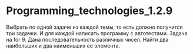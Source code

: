 # Programming_technologies_1.2.9
Выбрать по одной задаче из каждой темы, то есть должно получится три задачки. И для каждой написать программу с автотестами.
Задача на for
9. Дана последовательность различных чисел. Найти два наибольших и два наименьших ее элемента.
